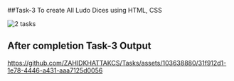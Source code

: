 ##Task-3 To create All Ludo Dices using HTML, CSS

![2 tasks](https://github.com/ZAHIDKHATTAKCS/Tasks/assets/103638880/719c7497-475f-437c-92d9-5b54d8e6511f)


## After completion Task-3 Output


https://github.com/ZAHIDKHATTAKCS/Tasks/assets/103638880/31f912d1-1e78-4446-a431-aaa7125d0056



